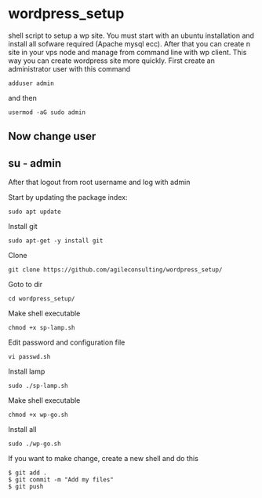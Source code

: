 # wordpress_setup
shell script to setup a wp site. You must start with an ubuntu installation and install all sofware required (Apache mysql ecc). After that you can create n site in your vps node and manage from command line with wp client. This way you can create wordpress site more quickly. 
First create an administrator user  with this command
```
adduser admin
```

and then 

```
usermod -aG sudo admin
```
 Now change user
--- 
su - admin
---

After that logout from root username and log with admin

Start by updating the package index:

```
sudo apt update
```

Install git

```
sudo apt-get -y install git
```

Clone
```
git clone https://github.com/agileconsulting/wordpress_setup/
```

Goto to dir

```
cd wordpress_setup/
```


Make shell executable 	
```
chmod +x sp-lamp.sh
``` 

Edit password and configuration file
 ```
vi passwd.sh
```
Install lamp 

```
sudo ./sp-lamp.sh
```


Make shell executable 	
```
chmod +x wp-go.sh
```

Install all 

```
sudo ./wp-go.sh
```

If you want to make change, create a new shell and do this

```
$ git add .
$ git commit -m "Add my files"
$ git push

```
 
